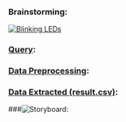 ### Brainstorming:
[![Blinking LEDs](http://img.youtube.com/vi/XAMVzS13HY0/0.jpg)](http://www.youtube.com/watch?v=XAMVzS13HY0 "Blinking LEDs")


### [Query](https://github.com/rationalai/Bounties/blob/main/UniswapV3/UNI_B1/sql_script.sql):


### [Data Preprocessing](https://github.com/rationalai/Bounties/blob/main/UniswapV3/UNI_B1/dataProcessing.py):


### [Data Extracted (result.csv)](https://github.com/rationalai/Bounties/blob/main/UniswapV3/UNI_B1/result.csv):


###![Storyboard](https://octodex.github.com/images/bannekat.png):
